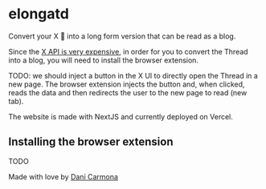 # elongatd

Convert your X 🧵 into a long form version that can be read as a blog.

Since the [X API is very expensive](https://developer.x.com/en/products/x-api), in order for you to convert the Thread into a blog, you will need to install the browser extension.

TODO: we should inject a button in the X UI to directly open the Thread in a new page. The browser extension injects the button and, when clicked, reads the data and then redirects the user to the new page to read (new tab).

The website is made with NextJS and currently deployed on Vercel.

## Installing the browser extension

TODO

Made with love by [Dani Carmona](https://www.linkedin.com/in/danielcarmonaserrat/)
